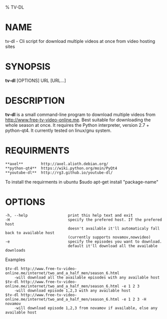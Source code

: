 % TV-DL

# NAME
tv-dl - Cli script for download multiple videos at once from video hosting sites

# SYNOPSIS
**tv-dl** [OPTIONS] URL [URL...]

# DESCRIPTION
**tv-dl** is a small command-line program to download multiple videos from
http://www.free-tv-video-online.me. Best suitable for downloading the whole season at once. 
It requires the Python interpreter, version 2.7 + python-qt4. 
It currently tested on linux/gnu system.

# REQUIRMENTS

	**axel**		http://axel.alioth.debian.org/
	**python-qt4**	https://wiki.python.org/moin/PyQt4
	**youtube-dl**	http://rg3.github.io/youtube-dl/

To install the requirments in ubuntu $sudo apt-get install "package-name"

# OPTIONS
    -h, --help                 	print this help text and exit
    -H 							specify the prefered host. If the prefered host
								doesn't available it'll automaticaly fall back to available host
								(currently supports novamov,nowvideo)
	-e							specify the episodes you want to download.
								default it'll download all the available downloads
								
Examples

	$tv-dl http://www.free-tv-video-online.me/internet/two_and_a_half_men/season_6.html
		-will download all the available episodes with any available host
	$tv-dl http://www.free-tv-video-online.me/internet/two_and_a_half_men/season_6.html -e 1 2 3
		-will download episode 1,2,3 with any available host
	$tv-dl http://www.free-tv-video-online.me/internet/two_and_a_half_men/season_6.html -e 1 2 3 -H novamov
		-will download episode 1,2,3 from novamov if available, else any available host
		
